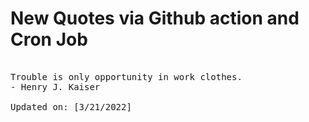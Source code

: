 # New Quotes via Github action and Cron Job

<pre>
<!-- #quote -->
Trouble is only opportunity in work clothes.
- Henry J. Kaiser

Updated on: [3/21/2022]
<!-- #quoteEnd -->
</pre>
